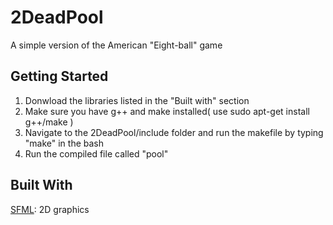 # 2DeadPool
A simple version of the American "Eight-ball" game
## Getting Started
1. Donwload the libraries listed in the "Built with" section  
2. Make sure you have g++ and make installed( use sudo apt-get install g++/make )
3. Navigate to the 2DeadPool/include folder and run the makefile by typing "make" in the bash
4. Run the compiled file called "pool"
## Built With
[SFML](https://www.sfml-dev.org/download.php): 2D graphics
